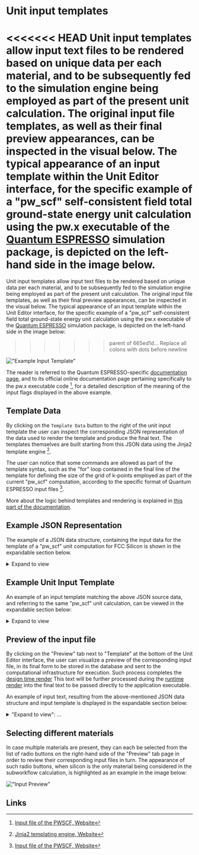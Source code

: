 # Unit input templates

<<<<<<< HEAD
Unit input templates allow input text files to be rendered based on unique data per each material, and to be subsequently fed to the simulation engine being employed as part of the present unit calculation. The original input file templates, as well as their final preview appearances, can be inspected in the visual below. The typical appearance of an input template within the Unit Editor interface, for the specific example of a "pw_scf" self-consistent field total ground-state energy unit calculation using the pw.x executable of the [Quantum ESPRESSO](../../software/modeling/quantum-espresso.md) simulation package, is depicted on the left-hand side in the image below.
=======
Unit input templates allow input text files to be rendered based on unique data per each material, and to be subsequently fed to the simulation engine being employed as part of the present unit calculation. The original input file templates, as well as their final preview appearances, can be inspected in the visual below. The typical appearance of an input template within the Unit Editor interface, for the specific example of a "pw_scf" self-consistent field total ground-state energy unit calculation using the pw.x executable of the [Quantum ESPRESSO](/software/modeling/quantum-espresso.md) simulation package, is depicted on the left-hand side in the image below:
>>>>>>> parent of 665ed1d... Replace all colons with dots before newline

!["Example Input Template"](../../images/input-template.png "Example Input Template")

The reader is referred to the Quantum ESPRESSO-specific [documentation page](../../software/modeling/quantum-espresso.md), and to its official online documentation page pertaining specifically to the pw.x executable code [^1], for a detailed description of the meaning of the input flags displayed in the above example.

## Template Data

By clicking on the `Template Data` button to the right of the unit input template the user can inspect the corresponding JSON representation of the data used to render the template and produce the final text. The templates themselves are built starting from this JSON data using the Jinja2 template engine [^2]. 

The user can notice that some commands are allowed as part of the template syntax, such as the "for" loop contained in the final line of the template for defining the size of the grid of k-points employed as part of the current "pw_scf" computation, according to the specific format of Quantum ESPRESSO input files [^1].

More about the logic behind templates and rendering is explained in [this part of the documentation](../../workflows/data/templates.md). 

## Example JSON Representation

The example of a JSON data structure, containing the input data for the template of a "pw_scf" unit computation for FCC Silicon is shown in the expandable section below. 

<details markdown="1">
  <summary>
     Expand to view
  </summary> 

```json
{
    "kgridExtraData": {
        "materialHash": "a665723ef7429caef6ca89385fe25bae"
    },
    "kgrid": {
        "dimensions": [
            10,
            10,
            10
        ],
        "shifts": [
            0,
            0,
            0
        ],
        "KPPRA": 2000,
        "preferKPPRA": false
    },
    "inputExtraData": {
        "materialHash": "a665723ef7429caef6ca89385fe25bae"
    },
    "input": {
        "IBRAV": 0,
        "RESTART_MODE": "from_scratch",
        "NAT": 2,
        "NTYP": 1,
        "ATOMIC_POSITIONS": "Si 0.000000000 0.000000000 0.000000000\nSi 0.250000000 0.250000000 0.250000000",
        "CELL_PARAMETERS": "3.348920236 0.000000000 1.933500000\n1.116306745 3.157392278 1.933500000\n0.000000000 0.000000000 3.867000000",
        "ATOMIC_SPECIES": "Si 28.0855 si_pbe_gbrv_1.0.upf"
    },
    "isInputEdited": false,
    "cutoffsExtraData": {
        "materialHash": "a665723ef7429caef6ca89385fe25bae"
    },
    "cutoffs": {
        "wavefunction": 40,
        "density": 200
    }
}
```
</details>


## Example Unit Input Template

An example of an input template matching the above JSON source data, and referring to the same "pw_scf" unit calculation, can be viewed in the expandable section below:

<details markdown="1">
  <summary>
     Expand to view
  </summary> 

```Jinja2
&CONTROL
    calculation = 'scf'
    title = ''
    verbosity = 'low'
    restart_mode = '{{ input.RESTART_MODE }}'
    wf_collect = .true.
    tstress = .true.
    tprnfor = .true.
    outdir = {% raw %}'{{ JOB_WORK_DIR }}/outdir'{% endraw %}
    wfcdir = {% raw %}'{{ JOB_WORK_DIR }}/outdir'{% endraw %}
    prefix = '__prefix__'
    pseudo_dir = {% raw %}'{{ JOB_WORK_DIR }}/pseudo'{% endraw %}
/
&SYSTEM
    ibrav = {{ input.IBRAV }}
    nat = {{ input.NAT }}
    ntyp = {{ input.NTYP }}
    ecutwfc = {{ cutoffs.wavefunction }}
    ecutrho = {{ cutoffs.density }}
    occupations = 'smearing'
    degauss = 0.005
/
&ELECTRONS
    diagonalization = 'david'
    diago_david_ndim = 4
    diago_full_acc = .true.
    mixing_beta = 0.3
    startingwfc = 'atomic+random'
/
&IONS
/
&CELL
/
ATOMIC_SPECIES
{{ input.ATOMIC_SPECIES }}
ATOMIC_POSITIONS crystal
{{ input.ATOMIC_POSITIONS }}
CELL_PARAMETERS angstrom
{{ input.CELL_PARAMETERS }}
K_POINTS automatic
{% for d in kgrid.dimensions %}{{d}} {% endfor %}{% for s in kgrid.shifts %}{{s}} {% endfor %}
```
</details>


## Preview of the input file

By clicking on the "Preview" tab next to "Template" at the bottom of the Unit Editor interface, the user can visualize a preview of the corresponding input file, in its final form to be stored in the database and sent to the computational infrastructure for execution. Such process completes the [design time render](../../workflows/data/templates.md#design-time-render) This text will be further processed during the [runtime render](../../workflows/data/templates.md#run-time-render) into the final text to be passed directly to the application executable. 

An example of input text, resulting from the above-mentioned JSON data structure and input template is displayed in the expandable section below:

<details markdown="1">
  <summary>
     "Expand to view": ...
  </summary> 

```Fortran
&CONTROL
    calculation = 'scf'
    title = ''
    verbosity = 'low'
    restart_mode = 'from_scratch'
    wf_collect = .true.
    tstress = .true.
    tprnfor = .true.
    outdir = '{{ JOB_WORK_DIR }}/outdir'
    wfcdir = '{{ JOB_WORK_DIR }}/outdir'
    prefix = '__prefix__'
    pseudo_dir = '{{ JOB_WORK_DIR }}/pseudo'
/
&SYSTEM
    ibrav = 0
    nat = 2
    ntyp = 1
    ecutwfc = 40
    ecutrho = 200
    occupations = 'smearing'
    degauss = 0.005
/
&ELECTRONS
    diagonalization = 'david'
    diago_david_ndim = 4
    diago_full_acc = .true.
    mixing_beta = 0.3
    startingwfc = 'atomic+random'
/
&IONS
/
&CELL
/
ATOMIC_SPECIES
Si 28.0855 si_pbe_gbrv_1.0.upf
ATOMIC_POSITIONS crystal
Si 0.000000000 0.000000000 0.000000000
Si 0.250000000 0.250000000 0.250000000
CELL_PARAMETERS angstrom
3.348920236 0.000000000 1.933500000
1.116306745 3.157392278 1.933500000
0.000000000 0.000000000 3.867000000
K_POINTS automatic
10 10 10 0 0 0 
```
</details>

## Selecting different materials

In case multiple materials are present, they can each be selected from the list of radio buttons on the right-hand side of the "Preview" tab page in order to review their corresponding input files in turn. The appearance of such radio buttons, when silicon is the only material being considered in the subworkflow calculation, is highlighted as an example in the image below:

!["Input Preview"](../../images/input-preview.png "Input Preview")

## Links

[^1]: [Input file of the PWSCF, Website](https://www.quantum-espresso.org/Doc/INPUT_PW.html)
[^2]: [Jinja2 templating engine, Website](http://jinja.pocoo.org/)




